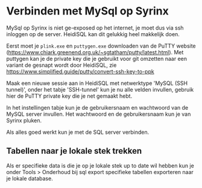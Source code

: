 # Verbinden met MySql op Syrinx

MySql op Syrinx is niet ge-exposed op het internet, je moet dus via ssh inloggen op de server. HeidiSQL kan dit gelukkig heel makkelijk doen.

Eerst moet je `plink.exe` en `puttygen.exe` downloaden van de PuTTY website (https://www.chiark.greenend.org.uk/~sgtatham/putty/latest.html). Met puttygen kan je de private key die je gebruikt voor git omzetten naar een variant de gesnapt wordt door HeidiSQL, zie https://www.simplified.guide/putty/convert-ssh-key-to-ppk

Maak een nieuwe sessie aan in HeidiSQL met netwerktype 'MySQL (SSH tunnel)', onder het tabje 'SSH-tunnel' kun je nu alle velden invullen, gebruik hier de PuTTY private key die je net gemaakt hebt.

In het instellingen tabje kun je de gebruikersnaam en wachtwoord van de MySQL server invullen. Het wachtwoord en de gebruikersnaam kun je van Syrinx pluken.

Als alles goed werkt kun je met de SQL server verbinden.

## Tabellen naar je lokale stek trekken

Als er specifieke data is die je op je lokale stek up to date wil hebben kun je onder Tools > Onderhoud bij sql export specifieke tabellen exporteren naar je lokale database.
